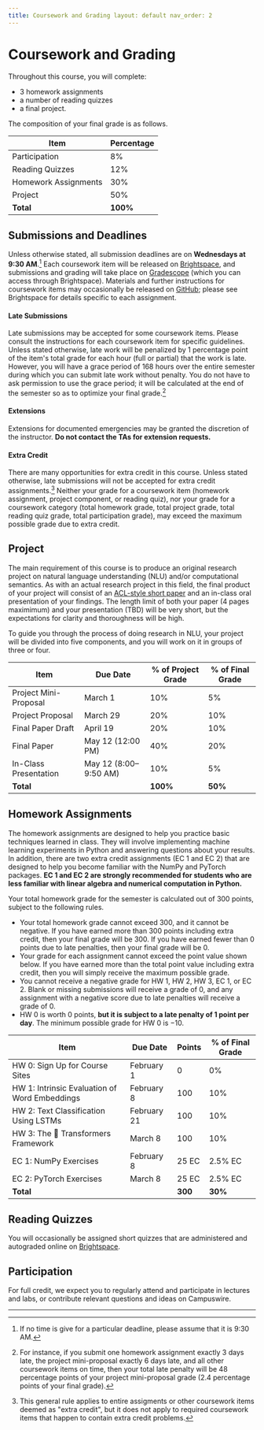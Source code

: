 ```yaml
---
title: Coursework and Grading layout: default nav_order: 2
---
```


# Coursework and Grading

Throughout this course, you will complete:

* 3 homework assignments
* a number of reading quizzes
* a final project.

The composition of your final grade is as follows.

| Item                 | Percentage |
|----------------------|------------|
| Participation        | 8%         |
| Reading Quizzes      | 12%        |
| Homework Assignments | 30%        |
| Project              | 50%        |
| **Total**            | **100%**   |

## Submissions and Deadlines

Unless otherwise stated, all submission deadlines are on **Wednesdays at 9:30 AM**.[^1] Each coursework item will be
released on [Brightspace](https://brightspace.nyu.edu/d2l/home/244031), and submissions and grading will take place
on [Gradescope](https://www.gradescope.com/) (which you can access through Brightspace). Materials and further
instructions for coursework items may occasionally be released on
[GitHub](https://github.com/NYU-DSGA1012-S23); please see Brightspace for details specific to each assignment.

#### Late Submissions

Late submissions may be accepted for some coursework items. Please consult the instructions for each coursework item for
specific guidelines. Unless stated otherwise, late work will be penalized by 1 percentage point of the item's total 
grade for each hour (full or partial) that the work is late. However, you will have a grace period of 168 hours over 
the entire semester during which you can submit late work without penalty. You do not have to ask permission to use the 
grace period; it will be calculated at the end of the semester so as to optimize your final grade.[^2]

#### Extensions

Extensions for documented emergencies may be granted the discretion of the instructor. **Do not contact the TAs for
extension requests.**

#### Extra Credit

There are many opportunities for extra credit in this course. Unless stated otherwise, late submissions will not be 
accepted for extra credit assignments.[^3] Neither your grade for a coursework item (homework assignment, project 
component, or reading quiz), nor your grade for a coursework category (total homework grade, total project 
grade, total reading quiz grade, total participation grade), may exceed the maximum possible grade due to extra credit.

## Project

The main requirement of this course is to produce an original research project on natural language understanding (NLU)
and/or computational semantics. As with an actual research project in this field, the final product of your project will
consist of an [ACL-style short paper](https://acl-org.github.io/ACLPUB/formatting.html) and an in-class oral
presentation of your findings. The length limit of both your paper (4 pages maximimum) and your presentation (TBD)
will be very short, but the expectations for clarity and thoroughness will be high.

To guide you through the process of doing research in NLU, your project will be divided into five components, and you
will work on it in groups of three or four.

| Item                  | Due Date              | % of Project Grade | % of Final Grade | 
|-----------------------|-----------------------|--------------------|------------------|
| Project Mini-Proposal | March 1               | 10%                | 5%               |
| Project Proposal      | March 29              | 20%                | 10%              |
| Final Paper Draft     | April 19              | 20%                | 10%              |
| Final Paper           | May 12 (12:00 PM)     | 40%                | 20%              |
| In-Class Presentation | May 12 (8:00–9:50 AM) | 10%                | 5%               |
| **Total**             |                       | **100%**           | **50%**          |

## Homework Assignments

The homework assignments are designed to help you practice basic techniques learned in class. They will involve 
implementing machine learning experiments in Python and answering questions about your results. In addition, there 
are two extra credit assignments (EC 1 and EC 2) that are designed to help you become familiar with the NumPy and 
PyTorch packages. **EC 1 and EC 2 are strongly recommended for students who are less familiar with linear algebra 
and numerical computation in Python.** 

Your total homework grade for the semester is calculated out of 300 points, subject to the following rules.
* Your total homework grade cannot exceed 300, and it cannot be negative. If you have earned more than 300 points 
  including extra credit, then your final grade will be 300. If you have earned fewer than 0 points due to late 
  penalties, then your final grade will be 0.
* Your grade for each assignment cannot exceed the point value shown below. If you have earned more than the total 
  point value including extra credit, then you will simply receive the maximum possible grade.
* You cannot receive a negative grade for HW 1, HW 2, HW 3, EC 1, or EC 2. Blank or missing submissions will receive 
  a grade of 0, and any assignment with a negative score due to late penalties will receive a grade of 0.
* HW 0 is worth 0 points, **but it is subject to a late penalty of 1 point per day**. The minimum possible grade for 
  HW 0 is −10.

| Item                                          | Due Date    | Points  | % of Final Grade |
|-----------------------------------------------|-------------|---------|------------------|
| HW 0: Sign Up for Course Sites                | February 1  | 0       | 0%               |
| HW 1: Intrinsic Evaluation of Word Embeddings | February 8  | 100     | 10%              |
| HW 2: Text Classification Using LSTMs         | February 21 | 100     | 10%              |
| HW 3: The 🤗 Transformers Framework           | March 8     | 100     | 10%              |
| EC 1: NumPy Exercises                         | February 8  | 25 EC   | 2.5% EC          |
| EC 2: PyTorch Exercises                       | March 8     | 25 EC   | 2.5% EC          |
| **Total**                                     |             | **300** | **30%**          |

## Reading Quizzes

You will occasionally be assigned short quizzes that are administered and autograded online on 
[Brightspace](https://brightspace.nyu.edu/d2l/home/244031).

## Participation

For full credit, we expect you to regularly attend and participate in lectures and labs, or contribute relevant 
questions and ideas on Campuswire.

----
[^1]: If no time is give for a particular deadline, please assume that it is 9:30 AM.

[^2]: For instance, if you submit one homework assignment exactly 3 days late, the project mini-proposal exactly 6 days late, and all other coursework items on time, then your total late penalty will be 48 percentage points of your project mini-proposal grade (2.4 percentage points of your final grade).

[^3]: This general rule applies to entire assigments or other coursework items deemed as "extra credit", but it does not apply to required coursework items that happen to contain extra credit problems.